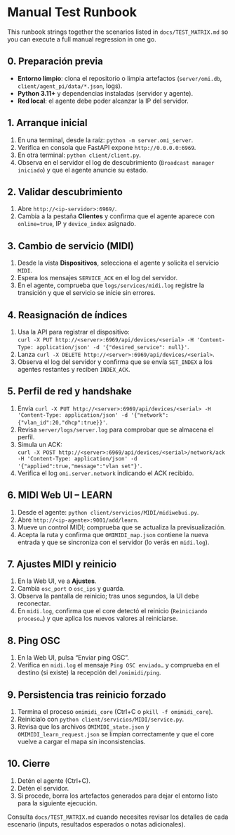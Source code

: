 # Manual Test Runbook

This runbook strings together the scenarios listed in `docs/TEST_MATRIX.md` so you can execute a full manual regression in one go.

## 0. Preparación previa
- **Entorno limpio**: clona el repositorio o limpia artefactos (`server/omi.db`, `client/agent_pi/data/*.json`, logs).
- **Python 3.11+** y dependencias instaladas (servidor y agente).
- **Red local**: el agente debe poder alcanzar la IP del servidor.

## 1. Arranque inicial
1. En una terminal, desde la raíz: `python -m server.omi_server`.
2. Verifica en consola que FastAPI expone `http://0.0.0.0:6969`.
3. En otra terminal: `python client/client.py`.
4. Observa en el servidor el log de descubrimiento (`Broadcast manager iniciado`) y que el agente anuncie su estado.

## 2. Validar descubrimiento
1. Abre `http://<ip-servidor>:6969/`.
2. Cambia a la pestaña **Clientes** y confirma que el agente aparece con `online=true`, IP y `device_index` asignado.

## 3. Cambio de servicio (MIDI)
1. Desde la vista **Dispositivos**, selecciona el agente y solicita el servicio `MIDI`.
2. Espera los mensajes `SERVICE_ACK` en el log del servidor.
3. En el agente, comprueba que `logs/services/midi.log` registre la transición y que el servicio se inicie sin errores.

## 4. Reasignación de índices
1. Usa la API para registrar el dispositivo:  
   `curl -X PUT http://<server>:6969/api/devices/<serial> -H 'Content-Type: application/json' -d '{"desired_service": null}'`.
2. Lanza `curl -X DELETE http://<server>:6969/api/devices/<serial>`.
3. Observa el log del servidor y confirma que se envía `SET_INDEX` a los agentes restantes y reciben `INDEX_ACK`.

## 5. Perfil de red y handshake
1. Envía `curl -X PUT http://<server>:6969/api/devices/<serial> -H 'Content-Type: application/json' -d '{"network":{"vlan_id":20,"dhcp":true}}'`.
2. Revisa `server/logs/server.log` para comprobar que se almacena el perfil.
3. Simula un ACK:  
   `curl -X POST http://<server>:6969/api/devices/<serial>/network/ack -H 'Content-Type: application/json' -d '{"applied":true,"message":"vlan set"}'`.
4. Verifica el log `omi.server.network` indicando el ACK recibido.

## 6. MIDI Web UI – LEARN
1. Desde el agente: `python client/servicios/MIDI/midiwebui.py`.
2. Abre `http://<ip-agente>:9001/add/learn`.
3. Mueve un control MIDI; comprueba que se actualiza la previsualización.
4. Acepta la ruta y confirma que `OMIMIDI_map.json` contiene la nueva entrada y que se sincroniza con el servidor (lo verás en `midi.log`).

## 7. Ajustes MIDI y reinicio
1. En la Web UI, ve a **Ajustes**.
2. Cambia `osc_port` o `osc_ips` y guarda.
3. Observa la pantalla de reinicio; tras unos segundos, la UI debe reconectar.
4. En `midi.log`, confirma que el core detectó el reinicio (`Reiniciando proceso…`) y que aplica los nuevos valores al reiniciarse.

## 8. Ping OSC
1. En la Web UI, pulsa “Enviar ping OSC”.
2. Verifica en `midi.log` el mensaje `Ping OSC enviado…` y comprueba en el destino (si existe) la recepción del `/omimidi/ping`.

## 9. Persistencia tras reinicio forzado
1. Termina el proceso `omimidi_core` (Ctrl+C o `pkill -f omimidi_core`).
2. Reinícialo con `python client/servicios/MIDI/service.py`.
3. Revisa que los archivos `OMIMIDI_state.json` y `OMIMIDI_learn_request.json` se limpian correctamente y que el core vuelve a cargar el mapa sin inconsistencias.

## 10. Cierre
1. Detén el agente (Ctrl+C).
2. Detén el servidor.
3. Si procede, borra los artefactos generados para dejar el entorno listo para la siguiente ejecución.

Consulta `docs/TEST_MATRIX.md` cuando necesites revisar los detalles de cada escenario (inputs, resultados esperados o notas adicionales).
